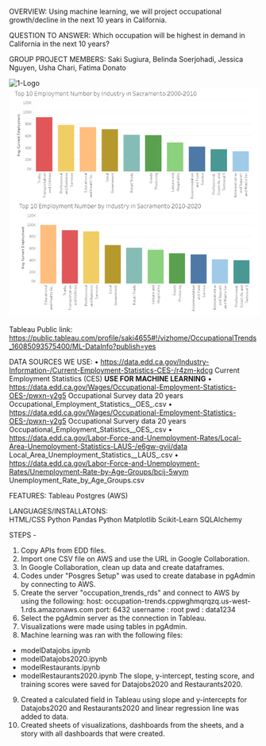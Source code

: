 OVERVIEW:
    Using machine learning, we will project occupational growth/decline in the next 10 years in California. 

QUESTION TO ANSWER:
    Which occupation will be highest in demand in California in the next 10 years?

GROUP PROJECT MEMBERS: Saki Sugiura, Belinda Soerjohadi, Jessica Nguyen, Usha Chari, Fatima Donato  

![1-Logo](occupation-trend.png)  
![1-Logo](industry.png)  

Tableau Public link:
https://public.tableau.com/profile/saki4655#!/vizhome/OccupationalTrends_16085093575400/ML-DataInfo?publish=yes

DATA SOURCES WE USE:
•	https://data.edd.ca.gov/Industry-Information-/Current-Employment-Statistics-CES-/r4zm-kdcg
Current Employment Statistics (CES)
**USE FOR MACHINE LEARNING**
•	https://data.edd.ca.gov/Wages/Occupational-Employment-Statistics-OES-/pwxn-y2g5
Occupational Survey data 20 years
Occupational_Employment_Statistics__OES_.csv
•	https://data.edd.ca.gov/Wages/Occupational-Employment-Statistics-OES-/pwxn-y2g5
Occupational Survery data 20 years
Occupational_Employment_Statistics__OES_.csv
•	https://data.edd.ca.gov/Labor-Force-and-Unemployment-Rates/Local-Area-Unemployment-Statistics-LAUS-/e6gw-gvii/data
Local_Area_Unemployment_Statistics__LAUS_.csv
•	https://data.edd.ca.gov/Labor-Force-and-Unemployment-Rates/Unemployment-Rate-by-Age-Groups/bcij-5wym
Unemployment_Rate_by_Age_Groups.csv


FEATURES:
    Tableau
    Postgres (AWS)
    
LANGUAGES/INSTALLATONS:  
    HTML/CSS
    Python Pandas
    Python Matplotlib 
    Scikit-Learn
    SQLAlchemy


STEPS -

1. Copy APIs from EDD files.
2. Import one CSV file on AWS and use the URL in Google Collaboration.
3. In Google Collaboration, clean up data and create dataframes.
4. Codes under "Posgres Setup" was used to create database in pgAdmin by connecting to AWS.
5. Create the server "occupation_trends_rds" and connect to AWS by using the following:
host: occupation-trends.cppwghmqrqzq.us-west-1.rds.amazonaws.com
port: 6432
username : root
pwd : data1234
6. Select the pgAdmin server as the connection in Tableau.
7. Visualizations were made using tables in pgAdmin.
8. Machine learning was ran with the following files:
* modelDatajobs.ipynb
* modelDatajobs2020.ipynb
* modelRestaurants.ipynb
* modelRestaurants2020.ipynb
The slope, y-intercept, testing score, and training scores were saved for Datajobs2020 and Restaurants2020.
9. Created a calculated field in Tableau using slope and y-intercepts for Datajobs2020 and Restaurants2020 and linear regression line was added to data.
10. Created sheets of visualizations, dashboards from the sheets, and a story with all dashboards that were created.

<!-- CREATE USER admin22 with Password '12345'
Alter User admin22 With SuperUser;

IF EXISTS(SELECT *
FROM dbo.occupation-trends)
DROP TABLE dbo.unemployment_rate_by_age
DROP TABLE dbo.local_area_unemployment_stats
DROP TABLE dbo.longterm_occupational_employment
DROP TABLE dbo.occupational_employment_stats
DROP TABLE dbo.current_employment_stats

CREATE TABLE unemployment_rate_by_age(
area_name VARCHAR,
year INT,
age_16_19 FLOAT,
age_20_24 FLOAT,
age_25_34 FLOAT,
age_35_44 FLOAT,
age_45_54 FLOAT,
age_55_64 FLOAT,
age_65 FLOAT
);

CREATE TABLE local_area_unemployment_stats(
area_name VARCHAR,
year INT,
month VARCHAR,
employment INT,
unemployment INT,
unemployment_rate FLOAT
);

CREATE TABLE longterm_occupational_employment(
area_name VARCHAR,
period VARCHAR, 
occupational_title VARCHAR, 
percentage_change FLOAT,
median_hourly_wage FLOAT,
median_annual_wage FLOAT,
entry_level_education VARCHAR
);

CREATE TABLE occupational_employment_stats(
area_name VARCHAR,
year INT,
wage_type VARCHAR,
occupational_title VARCHAR,
mean_wage FLOAT
);

CREATE TABLE current_employment_stats(
area_name VARCHAR,
year INT,
month VARCHAR, 
industry_title VARCHAR,
current_employment INT
);

CREATE TABLE restaurant2020(
y_intercept FLOAT,
slope FLOAT,
training_score FLOAT,
testing_score FLOAT
);


